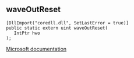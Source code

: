 ## waveOutReset

```
[DllImport("coredll.dll", SetLastError = true)]
public static extern uint waveOutReset(
   IntPtr hwo
);
```

[Microsoft documentation](https://docs.microsoft.com/en-us/windows/win32/api/mmeapi/nf-mmeapi-waveoutreset)
